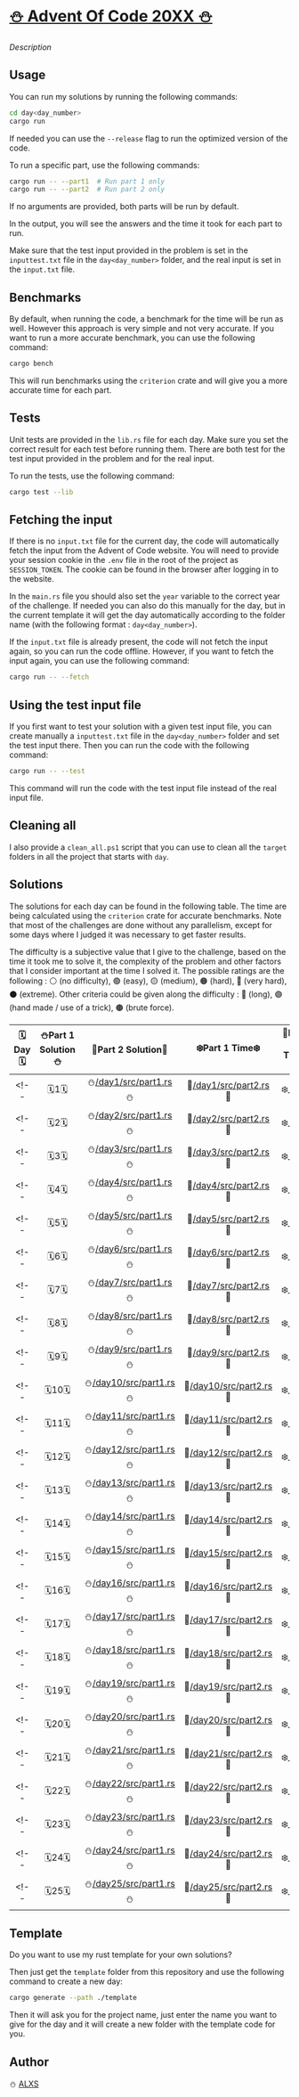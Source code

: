 # [⛄ Advent Of Code 20XX ⛄](https://adventofcode.com/20XX)

*Description*

## Usage

You can run my solutions by running the following commands:

```sh
cd day<day_number>
cargo run
```

If needed you can use the `--release` flag to run the optimized version of the code.

To run a specific part, use the following commands:

```sh
cargo run -- --part1  # Run part 1 only
cargo run -- --part2  # Run part 2 only
```

If no arguments are provided, both parts will be run by default.

In the output, you will see the answers and the time it took for each part to run.

Make sure that the test input provided in the problem is set in the `inputtest.txt` file in the `day<day_number>` folder, and the real input is set in the `input.txt` file.

## Benchmarks

By default, when running the code, a benchmark for the time will be run as well. However this approach is very simple and not very accurate. If you want to run a more accurate benchmark, you can use the following command:

```sh
cargo bench
```

This will run benchmarks using the `criterion` crate and will give you a more accurate time for each part.

## Tests

Unit tests are provided in the `lib.rs` file for each day. Make sure you set the correct result for each test before running them.
There are both test for the test input provided in the problem and for the real input.

To run the tests, use the following command:

```sh
cargo test --lib
```

## Fetching the input

If there is no `input.txt` file for the current day, the code will automatically fetch the input from the Advent of Code website. You will need to provide your session cookie in the `.env` file in the root of the project as `SESSION_TOKEN`. The cookie can be found in the browser after logging in to the website.

In the `main.rs` file you should also set the `year` variable to the correct year of the challenge. If needed you can also do this manually for the day, but in the current template it will get the day automatically according to the folder name (with the following format : `day<day_number>`).

If the `input.txt` file is already present, the code will not fetch the input again, so you can run the code offline. However, if you want to fetch the input again, you can use the following command:

```sh
cargo run -- --fetch
```

## Using the test input file

If you first want to test your solution with a given test input file, you can create manually a `inputtest.txt` file in the `day<day_number>` folder and set the test input there. Then you can run the code with the following command:

```sh
cargo run -- --test
```

This command will run the code with the test input file instead of the real input file.

## Cleaning all

I also provide a `clean_all.ps1` script that you can use to clean all the `target` folders in all the project that starts with `day`.

## Solutions

The solutions for each day can be found in the following table. The time are being calculated using the `criterion` crate for accurate benchmarks. Note that most of the challenges are done without any parallelism, except for some days where I judged it was necessary to get faster results.

The difficulty is a subjective value that I give to the challenge, based on the time it took me to solve it, the complexity of the problem and other factors that I consider important at the time I solved it. The possible ratings are the following : ⚪ (no difficulty), 🟢 (easy), 🟡 (medium), 🟠 (hard), 🔴 (very hard), ⚫ (extreme). Other criteria could be given along the difficulty : 🔵 (long), 🟣 (hand made / use of a trick), 🟤 (brute force).

| 🗓️Day🗓️ | ⛄Part 1 Solution⛄ | 🎁Part 2 Solution🎁 | ❄️Part 1 Time❄️ | 🎄Part 2 Time🎄 | 🏔️Difficulty🏔️ |
|:-------:|:------------------:|:------------------:|:--------------:|:--------------:| :------------: |
<!-- | 🗓️1🗓️ | ⛄[/day1/src/part1.rs](/day1/src/part1.rs)⛄ | 🎁[/day1/src/part2.rs](/day1/src/part2.rs)🎁 | ❄️___❄️ | 🎄___🎄 | 🏔️ _ 🏔️ | -->
<!-- | 🗓️2🗓️ | ⛄[/day2/src/part1.rs](/day2/src/part1.rs)⛄ | 🎁[/day2/src/part2.rs](/day2/src/part2.rs)🎁 | ❄️___❄️ | 🎄___🎄 | 🏔️ _ 🏔️ | -->
<!-- | 🗓️3🗓️ | ⛄[/day3/src/part1.rs](/day3/src/part1.rs)⛄ | 🎁[/day3/src/part2.rs](/day3/src/part2.rs)🎁 | ❄️___❄️ | 🎄___🎄 | 🏔️ _ 🏔️ | -->
<!-- | 🗓️4🗓️ | ⛄[/day4/src/part1.rs](/day4/src/part1.rs)⛄ | 🎁[/day4/src/part2.rs](/day4/src/part2.rs)🎁 | ❄️___❄️ | 🎄___🎄 | 🏔️ _ 🏔️ | -->
<!-- | 🗓️5🗓️ | ⛄[/day5/src/part1.rs](/day5/src/part1.rs)⛄ | 🎁[/day5/src/part2.rs](/day5/src/part2.rs)🎁 | ❄️___❄️ | 🎄___🎄 | 🏔️ _ 🏔️ | -->
<!-- | 🗓️6🗓️ | ⛄[/day6/src/part1.rs](/day6/src/part1.rs)⛄ | 🎁[/day6/src/part2.rs](/day6/src/part2.rs)🎁 | ❄️___❄️ | 🎄___🎄 | 🏔️ _ 🏔️ | -->
<!-- | 🗓️7🗓️ | ⛄[/day7/src/part1.rs](/day7/src/part1.rs)⛄ | 🎁[/day7/src/part2.rs](/day7/src/part2.rs)🎁 | ❄️___❄️ | 🎄___🎄 | 🏔️ _ 🏔️ | -->
<!-- | 🗓️8🗓️ | ⛄[/day8/src/part1.rs](/day8/src/part1.rs)⛄ | 🎁[/day8/src/part2.rs](/day8/src/part2.rs)🎁 | ❄️___❄️ | 🎄___🎄 | 🏔️ _ 🏔️ | -->
<!-- | 🗓️9🗓️ | ⛄[/day9/src/part1.rs](/day9/src/part1.rs)⛄ | 🎁[/day9/src/part2.rs](/day9/src/part2.rs)🎁 | ❄️___❄️ | 🎄___🎄 | 🏔️ _ 🏔️ | -->
<!-- | 🗓️10🗓️ | ⛄[/day10/src/part1.rs](/day10/src/part1.rs)⛄ | 🎁[/day10/src/part2.rs](/day10/src/part2.rs)🎁 | ❄️___❄️ | 🎄___🎄 | 🏔️ _ 🏔️ | -->
<!-- | 🗓️11🗓️ | ⛄[/day11/src/part1.rs](/day11/src/part1.rs)⛄ | 🎁[/day11/src/part2.rs](/day11/src/part2.rs)🎁 | ❄️___❄️ | 🎄___🎄 | 🏔️ _ 🏔️ | -->
<!-- | 🗓️12🗓️ | ⛄[/day12/src/part1.rs](/day12/src/part1.rs)⛄ | 🎁[/day12/src/part2.rs](/day12/src/part2.rs)🎁 | ❄️___❄️ | 🎄___🎄 | 🏔️ _ 🏔️ | -->
<!-- | 🗓️13🗓️ | ⛄[/day13/src/part1.rs](/day13/src/part1.rs)⛄ | 🎁[/day13/src/part2.rs](/day13/src/part2.rs)🎁 | ❄️___❄️ | 🎄___🎄 | 🏔️ _ 🏔️ | -->
<!-- | 🗓️14🗓️ | ⛄[/day14/src/part1.rs](/day14/src/part1.rs)⛄ | 🎁[/day14/src/part2.rs](/day14/src/part2.rs)🎁 | ❄️___❄️ | 🎄___🎄 | 🏔️ _ 🏔️ | -->
<!-- | 🗓️15🗓️ | ⛄[/day15/src/part1.rs](/day15/src/part1.rs)⛄ | 🎁[/day15/src/part2.rs](/day15/src/part2.rs)🎁 | ❄️___❄️ | 🎄___🎄 | 🏔️ _ 🏔️ | -->
<!-- | 🗓️16🗓️ | ⛄[/day16/src/part1.rs](/day16/src/part1.rs)⛄ | 🎁[/day16/src/part2.rs](/day16/src/part2.rs)🎁 | ❄️___❄️ | 🎄___🎄 | 🏔️ _ 🏔️ | -->
<!-- | 🗓️17🗓️ | ⛄[/day17/src/part1.rs](/day17/src/part1.rs)⛄ | 🎁[/day17/src/part2.rs](/day17/src/part2.rs)🎁 | ❄️___❄️ | 🎄___🎄 | 🏔️ _ 🏔️ | -->
<!-- | 🗓️18🗓️ | ⛄[/day18/src/part1.rs](/day18/src/part1.rs)⛄ | 🎁[/day18/src/part2.rs](/day18/src/part2.rs)🎁 | ❄️___❄️ | 🎄___🎄 | 🏔️ _ 🏔️ | -->
<!-- | 🗓️19🗓️ | ⛄[/day19/src/part1.rs](/day19/src/part1.rs)⛄ | 🎁[/day19/src/part2.rs](/day19/src/part2.rs)🎁 | ❄️___❄️ | 🎄___🎄 | 🏔️ _ 🏔️ | -->
<!-- | 🗓️20🗓️ | ⛄[/day20/src/part1.rs](/day20/src/part1.rs)⛄ | 🎁[/day20/src/part2.rs](/day20/src/part2.rs)🎁 | ❄️___❄️ | 🎄___🎄 | 🏔️ _ 🏔️ | -->
<!-- | 🗓️21🗓️ | ⛄[/day21/src/part1.rs](/day21/src/part1.rs)⛄ | 🎁[/day21/src/part2.rs](/day21/src/part2.rs)🎁 | ❄️___❄️ | 🎄___🎄 | 🏔️ _ 🏔️ | -->
<!-- | 🗓️22🗓️ | ⛄[/day22/src/part1.rs](/day22/src/part1.rs)⛄ | 🎁[/day22/src/part2.rs](/day22/src/part2.rs)🎁 | ❄️___❄️ | 🎄___🎄 | 🏔️ _ 🏔️ | -->
<!-- | 🗓️23🗓️ | ⛄[/day23/src/part1.rs](/day23/src/part1.rs)⛄ | 🎁[/day23/src/part2.rs](/day23/src/part2.rs)🎁 | ❄️___❄️ | 🎄___🎄 | 🏔️ _ 🏔️ | -->
<!-- | 🗓️24🗓️ | ⛄[/day24/src/part1.rs](/day24/src/part1.rs)⛄ | 🎁[/day24/src/part2.rs](/day24/src/part2.rs)🎁 | ❄️___❄️ | 🎄___🎄 | 🏔️ _ 🏔️ | -->
<!-- | 🗓️25🗓️ | ⛄[/day25/src/part1.rs](/day25/src/part1.rs)⛄ | 🎁[/day25/src/part2.rs](/day25/src/part2.rs)🎁 | ❄️___❄️ | 🎄50⭐🎄 | 🏔️ _ 🏔️ | -->

## Template

Do you want to use my rust template for your own solutions? 

Then just get the `template` folder from this repository and use the following command to create a new day:

```sh
cargo generate --path ./template
```

Then it will ask you for the project name, just enter the name you want to give for the day and it will create a new folder with the template code for you.

## Author

⛄ [ALXS](https://github.com/ALXS-GitHub)